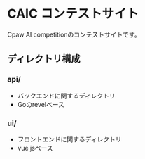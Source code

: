 # CAIC コンテストサイト

Cpaw AI competitionのコンテストサイトです。


## ディレクトリ構成

### api/
- バックエンドに関するディレクトリ
- Goのrevelベース

### ui/
- フロントエンドに関するディレクトリ
- vue jsベース
